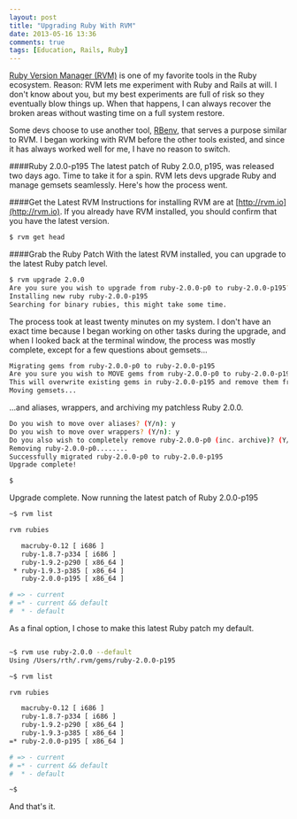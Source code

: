 ```yaml
---
layout: post
title: "Upgrading Ruby With RVM"
date: 2013-05-16 13:36
comments: true
tags: [Education, Rails, Ruby]
---
```

[Ruby Version Manager (RVM)](http://rvm.io) is one of my favorite tools in the Ruby ecosystem.  Reason: RVM lets me experiment with Ruby and Rails at will. I don't know about you, but my best experiments are full of risk so they eventually blow things up. When that happens, I can always recover the broken areas without wasting time on a full system restore.

Some devs choose to use another tool, [RBenv](https://github.com/sstephenson/rbenv), that serves a purpose similar to RVM. I began working with RVM before the other tools existed, and since it has always worked well for me, I have no reason to switch.

####Ruby 2.0.0-p195
The latest patch of Ruby 2.0.0, p195, was released two days ago. Time to take it for a spin. RVM lets devs upgrade Ruby and manage gemsets seamlessly. Here's how the process went.

<!--more-->

####Get the Latest RVM
Instructions for installing RVM are at [http://rvm.io](http://rvm.io).
If you already have RVM installed, you should confirm that you have the
latest version.

```bash
$ rvm get head
```

####Grab the Ruby Patch
With the latest RVM installed, you can upgrade to the latest Ruby
patch level.

```bash
$ rvm upgrade 2.0.0
Are you sure you wish to upgrade from ruby-2.0.0-p0 to ruby-2.0.0-p195? (Y/n): y
Installing new ruby ruby-2.0.0-p195
Searching for binary rubies, this might take some time.
```

The process took at least twenty minutes on my system. I don't have an exact time because I began working on other tasks during the upgrade, and when I looked back at the terminal window, the process was mostly complete, except for a few questions about gemsets...

```bash
Migrating gems from ruby-2.0.0-p0 to ruby-2.0.0-p195
Are you sure you wish to MOVE gems from ruby-2.0.0-p0 to ruby-2.0.0-p195?
This will overwrite existing gems in ruby-2.0.0-p195 and remove them from ruby-2.0.0-p0 (Y/n): y
Moving gemsets...
```
...and aliases, wrappers, and archiving my patchless Ruby 2.0.0.

```bash
Do you wish to move over aliases? (Y/n): y
Do you wish to move over wrappers? (Y/n): y
Do you also wish to completely remove ruby-2.0.0-p0 (inc. archive)? (Y/n): y
Removing ruby-2.0.0-p0........
Successfully migrated ruby-2.0.0-p0 to ruby-2.0.0-p195
Upgrade complete!

$ 
```

Upgrade complete. Now running the latest patch of Ruby 2.0.0-p195

```bash
~$ rvm list

rvm rubies

   macruby-0.12 [ i686 ]
   ruby-1.8.7-p334 [ i686 ]
   ruby-1.9.2-p290 [ x86_64 ]
 * ruby-1.9.3-p385 [ x86_64 ]
   ruby-2.0.0-p195 [ x86_64 ]

# => - current
# =* - current && default
#  * - default

```

As a final option, I chose to make this latest Ruby patch my default.

```bash

~$ rvm use ruby-2.0.0 --default
Using /Users/rth/.rvm/gems/ruby-2.0.0-p195

~$ rvm list

rvm rubies

   macruby-0.12 [ i686 ]
   ruby-1.8.7-p334 [ i686 ]
   ruby-1.9.2-p290 [ x86_64 ]
   ruby-1.9.3-p385 [ x86_64 ]
=* ruby-2.0.0-p195 [ x86_64 ]

# => - current
# =* - current && default
#  * - default

~$ 
```
And that's it.

